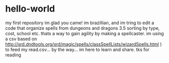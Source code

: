 # hello-world
my first repository
im glad you came!
im brazillian, and im tring to edit a code that 
organize spells from dungeons and dragons 3.5
sorting by type, cost, school etc.
thats a way to gain agility by making a spellcaster.
im using a csv based on 
http://srd.dndtools.org/srd/magic/spells/classSpellLists/wizardSpells.html )
to feed my read.csv... by the way... im here to learn and share.
tks for reading

